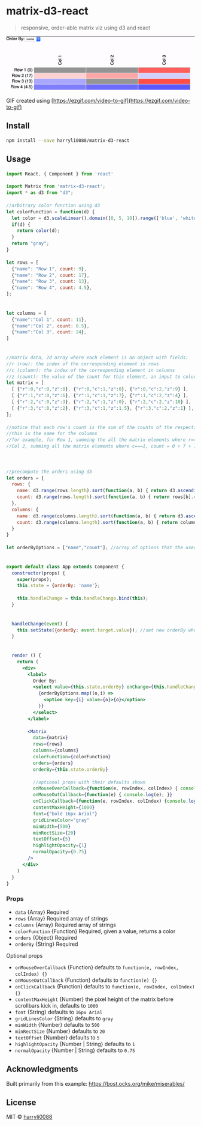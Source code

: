 # matrix-d3-react
> responsive, order-able matrix viz using d3 and react

![Demo](/example/matrix-d3-react.gif)

GIF created using [https://ezgif.com/video-to-gif](https://ezgif.com/video-to-gif)

## Install

```bash
npm install --save harryli0088/matrix-d3-react
```

## Usage

```jsx
import React, { Component } from 'react'

import Matrix from 'matrix-d3-react';
import * as d3 from "d3";

//arbitrary color function using d3
let colorFunction = function(d) {
  let color = d3.scaleLinear().domain([0, 5, 10]).range(['blue', 'white', 'red']).interpolate(d3.interpolateHsl).clamp(true);
  if(d) {
    return color(d);
  }
  return "gray";
}

let rows = [
  {"name": "Row 1", count: 9},
  {"name": "Row 2", count: 17},
  {"name": "Row 3", count: 13},
  {"name": "Row 4", count: 4.5},
];


let columns = [
  {"name":"Col 1", count: 11},
  {"name":"Col 2", count: 8.5},
  {"name":"Col 3", count: 24},
]


//matrix data, 2d array where each element is an object with fields:
//r (row): the index of the corresponding element in rows
//c (column): the index of the corresponding element in columns
//z (count): the value of the count for this element, an input to colurFunction
let matrix = [
  [ {"r":0,"c":0,"z":0}, {"r":0,"c":1,"z":0}, {"r":0,"c":2,"z":9} ],
  [ {"r":1,"c":0,"z":6}, {"r":1,"c":1,"z":7}, {"r":1,"c":2,"z":4} ],
  [ {"r":2,"c":0,"z":3}, {"r":2,"c":1,"z":0}, {"r":2,"c":2,"z":10} ],
  [ {"r":3,"c":0,"z":2}, {"r":3,"c":1,"z":1.5}, {"r":3,"c":2,"z":1} ],
];

//notice that each row's count is the sum of the counts of the respective row in the matrix
//this is the same for the columns
//for example, for Row 1, summing the all the matrix elements where r===0, count = 0 + 0 + 9 = 9
//Col 2, summing all the matrix elements where c===1, count = 0 + 7 + 1.5 = 8.5



//precompute the orders using d3
let orders = {
  rows: {
    name: d3.range(rows.length).sort(function(a, b) { return d3.ascending(rows[a].name, rows[b].name); }),
    count: d3.range(rows.length).sort(function(a, b) { return rows[b].count - rows[a].count; })
  },
  columns: {
    name: d3.range(columns.length).sort(function(a, b) { return d3.ascending(columns[a].name, columns[b].name); }),
    count: d3.range(columns.length).sort(function(a, b) { return columns[b].count - columns[a].count; })
  }
}

let orderByOptions = ["name","count"]; //array of options that the user can sore the array by


export default class App extends Component {
  constructor(props) {
    super(props);
    this.state = {orderBy: 'name'};

    this.handleChange = this.handleChange.bind(this);
  }


  handleChange(event) {
    this.setState({orderBy: event.target.value}); //set new orderBy when the user changes the select
  }


  render () {
    return (
      <div>
        <label>
          Order By:
          <select value={this.state.orderBy} onChange={this.handleChange}>
            {orderByOptions.map((o,i) =>
              <option key={i} value={o}>{o}</option>
            )}
          </select>
        </label>

        <Matrix
          data={matrix}
          rows={rows}
          columns={columns}
          colorFunction={colorFunction}
          orders={orders}
          orderBy={this.state.orderBy}

          //optional props with their defaults shown
          onMouseOverCallback={function(e, rowIndex, colIndex) { console.log(rowIndex, colIndex);}}
          onMouseOutCallback={function(e) { console.log(e); }}
          onClickCallback={function(e, rowIndex, colIndex) {console.log(rowIndex, colIndex);}}
          contentMaxHeight={1000}
          font={"bold 16px Arial"}
          gridLinesColor="gray"
          minWidth={500}
          minRectSize={20}
          textOffset={5}
          highlightOpacity={1}
          normalOpacity={0.75}
        />
      </div>
    )
  }
}
```

### Props
- `data` {Array} Required
- `rows` {Array} Required array of strings
- `columns` {Array} Required array of strings
- `colorFunction` {Function} Required, given a value, returns a color
- `orders` {Object} Required
- `orderBy` {String} Required

Optional props
- `onMouseOverCallback` {Function} defaults to `function(e, rowIndex, colIndex) {}`
- `onMouseOutCallback` {Function} defaults to `function(e) {}`
- `onClickCallback` {Function} defaults to `function(e, rowIndex, colIndex) {}`
- `contentMaxHeight` {Number} the pixel height of the matrix before scrollbars kick in, defaults to `1000`
- `font` {String} defaults to `16px Arial`
- `gridLinesColor` {String} defaults to `gray`
- `minWidth` {Number} defaults to `500`
- `minRectSize` {Number} defaults to `20`
- `textOffset` {Number} defaults to `5`
- `highlightOpacity` {Number | String} defaults to `1`
- `normalOpacity` {Number | String} defaults to `0.75`

## Acknowledgments
Built primarily from this example: https://bost.ocks.org/mike/miserables/

## License

MIT © [harryli0088](https://github.com/harryli0088)
